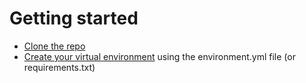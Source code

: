 # Getting started
* [Clone the repo](https://github.com/Prison-Reform-Trust/womens-imprisonment-PFA)
* [Create your virtual environment](https://alexhewson.github.io/prt-cookiecutter-data-science/starting-a-new-project/#how-to-build-your-environment) using the environment.yml file (or requirements.txt)